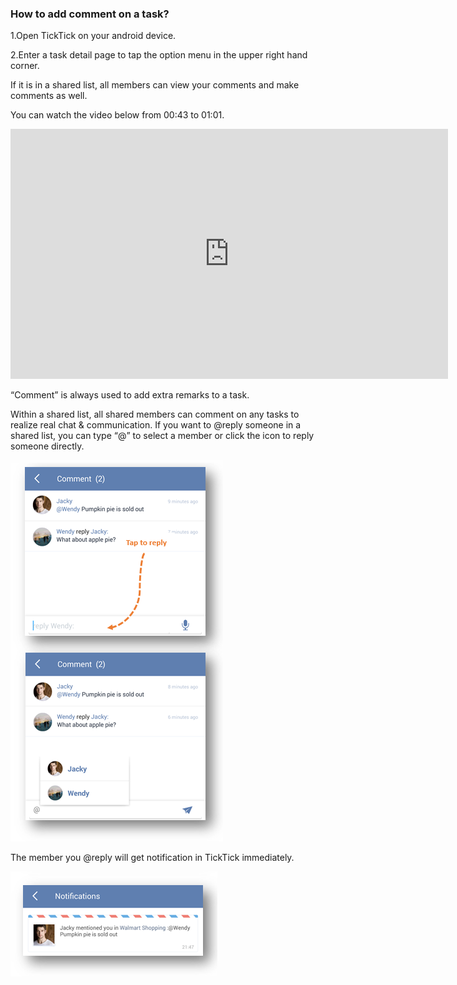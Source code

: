### How to add comment on a task?
1.Open TickTick on your android device.

2.Enter a task detail page to tap the option menu in the upper right hand corner.

If it is in a shared list, all members can view your comments and make comments as well.


You can watch the video below from 00:43 to 01:01.

<iframe width="700" height="400" src="https://www.youtube.com/embed/0y4hkxRUOoo?list=PLbWRKVi0_aTFbQcYoQHar2TR88yoO190U" frameborder="0" allowfullscreen></iframe>


“Comment” is always used to add extra remarks to a task. 

Within a shared list, all shared members can comment on any tasks to realize real chat & communication. If you want to @reply someone in a shared list, you can type “@” to select a member or click the icon to reply someone directly. 


![](../images/androidcomment.png)


The member you @reply will get notification in TickTick immediately. 

![](../images/androidaomment2.png)
